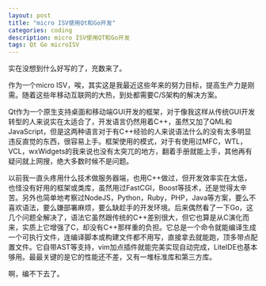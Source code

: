 ```yaml
---
layout: post
title: "micro ISV使用Qt和Go开发"
categories: coding
description: micro ISV使用QT和Go开发
tags: Qt Go microISV
---
```

实在没想到什么好写的了，充数来了。

作为一个micro ISV，唉，其实这是我最近这些年来的努力目标，提高生产力是刚需。随着这些年移动互联网的大热，到处都需要C/S架构的解决方案。

Qt作为一个原生支持桌面和移动端GUI开发的框架，对于像我这样从传统GUI开发转型的人来说实在太适合了，开发语言仍然用着C++，虽然又加了QML和JavaScript，但是这两种语言对于有C++经验的人来说语法什么的没有太多明显违反直觉的东西，很容易上手。框架使用的模式，对于有使用过MFC，WTL，VCL，wxWidgets的我来说也没有太突兀的地方，翻着手册就能上手，其他再有疑问就上网搜，绝大多数时候不是问题。

以前我一直头疼用什么技术做服务器端，也用C++做过，但开发效率实在太低，也怪没有好用的框架或类库，虽然用过FastCGI，Boost等技术，还是觉得太辛苦。另外也简单地考察过NodeJS，Python，Ruby，PHP，Java等方案，要么不喜欢语法，要么嫌部署麻烦，要么缺趁手的开发环境。后来偶然看了一下Go，这几个问题全解决了，语法它虽然跟传统的C++差别很大，但它也算是从C演化而来，实质上它增强了C，却没有C++那样重的负担。它总是一个命令就能编译生成一个可执行文件，连编译脚本或构建文件都不用写，直接拿去就能跑，顶多带点配置文件。它自带AST等支持，vim加点插件就能完美实现自动完成，LiteIDE也基本够用。最最关键的是它的性能还不差，又有一堆标准库和第三方库。

啊，编不下去了。
